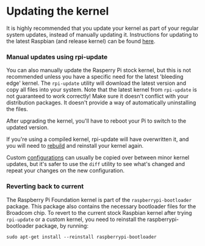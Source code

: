 # Updating the kernel

It is highly recommended that you update your kernel as part of your regular system updates, instead of manually updating it. Instructions for updating to the latest Raspbian (and release kernel) can be found [here](../../raspbian/updating.md).

### Manual updates using rpi-update

You can also manually update the Rasperry Pi stock kernel, but this is not recommended unless you have a specific need for the latest 'bleeding edge' kernel. The `rpi-update` utility will download the latest version and copy all files into your system. Note that the latest kernel from `rpi-update` is not guaranteed to work correctly! Make sure it doesn't conflict with your distribution packages. It doesn't provide a way of automatically uninstalling the files.

After upgrading the kernel, you'll have to reboot your Pi to switch to the updated version.

If you're using a compiled kernel, rpi-update will have overwritten it, and you will need to [rebuild](building.md) and reinstall your kernel again.

Custom [configurations](configuring.md) can usually be copied over between minor kernel updates, but it's safer to use the `diff` utility to see what's changed and repeat your changes on the new configuration.

### Reverting back to current

The Raspberry Pi Foundation kernel is part of the `raspberrypi-bootloader` package. This package also contains the necessary bootloader files for the Broadcom chip. To revert to the current stock Raspbian kernel after trying `rpi-update` or a custom kernel, you need to reinstall the raspberrypi-bootloader package, by running:
```
sudo apt-get install --reinstall raspberrypi-bootloader
```
